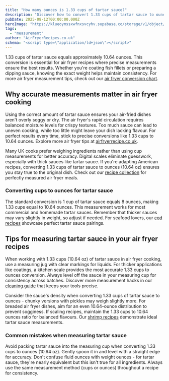 ```yaml
---
title: "How many ounces is 1.33 cups of tartar sauce?"
description: "Discover how to convert 1.33 cups of tartar sauce to ounces for perfect air fryer recipes. Get accurate measurements in seconds!"
pubDate: 2025-08-12T00:00:00.000Z
heroImage: "https://klueoymssxwfnxsvcyhv.supabase.co/storage/v1/object/public/md/how-many-ounces-is-1-33-cups-of-tartar-sauce-e6a1b922.webp"
tags:
  - "measurement"
author: "AirFryerRecipes.co.uk"
schema: "<script type=\"application/ld+json\"></script>"
---
```


<p>1.33 cups of tartar sauce equals approximately 10.64 ounces. This conversion is essential for air fryer recipes where precise measurements ensure the best results. Whether you're coating fish fillets or preparing a dipping sauce, knowing the exact weight helps maintain consistency. For more air fryer measurement tips, check out our <a href=https://www.airfryerrecipe.co.uk/air-fryer-conversion-chart>air fryer conversion chart</a>.</p>

<h2>Why accurate measurements matter in air fryer cooking</h2>  
<p>Using the correct amount of tartar sauce ensures your air-fried dishes aren't overly soggy or dry. The air fryer's rapid circulation requires balanced moisture levels for crispy textures. Too much sauce can lead to uneven cooking, while too little might leave your dish lacking flavour. For perfect results every time, stick to precise conversions like 1.33 cups to 10.64 ounces. Explore more air fryer tips at <a href=https://www.airfryerrecipe.co.uk>airfryerrecipe.co.uk</a>.</p>

<p>Many UK cooks prefer weighing ingredients rather than using cup measurements for better accuracy. Digital scales eliminate guesswork, especially with thick sauces like tartar sauce. If you're adapting American recipes, converting 1.33 cups of tartar sauce to ounces (10.64 oz) ensures you stay true to the original dish. Check out our <a href=https://www.airfryerrecipe.co.uk/recipes>recipe collection</a> for perfectly measured air fryer meals.</p>

<h3>Converting cups to ounces for tartar sauce</h3>  
<p>The standard conversion is 1 cup of tartar sauce equals 8 ounces, making 1.33 cups equal to 10.64 ounces. This measurement works for most commercial and homemade tartar sauces. Remember that thicker sauces may vary slightly in weight, so adjust if needed. For seafood lovers, our <a href=https://www.airfryerrecipe.co.uk/recipe-category/cod>cod recipes</a> showcase perfect tartar sauce pairings.</p>

<h2>Tips for measuring tartar sauce in your air fryer recipes</h2>  
<p>When working with 1.33 cups (10.64 oz) of tartar sauce in air fryer cooking, use a measuring jug with clear markings for liquids. For thicker applications like coatings, a kitchen scale provides the most accurate 1.33 cups to ounces conversion. Always level off the sauce in your measuring cup for consistency across batches. Discover more measurement hacks in our <a href=https://www.airfryerrecipe.co.uk/air-fryer-cleaner>cleaning guide</a> that keeps your tools precise.</p>

<p>Consider the sauce's density when converting 1.33 cups of tartar sauce to ounces - chunky versions with pickles may weigh slightly more. For breaded air fryer dishes, aim for an even 10.64-ounce distribution to prevent sogginess. If scaling recipes, maintain the 1.33 cups to 10.64 ounces ratio for balanced flavours. Our <a href=https://www.airfryerrecipe.co.uk/recipe-category/shrimp>shrimp recipes</a> demonstrate ideal tartar sauce measurements.</p>

<h3>Common mistakes when measuring tartar sauce</h3>  
<p>Avoid packing tartar sauce into the measuring cup when converting 1.33 cups to ounces (10.64 oz). Gently spoon it in and level with a straight edge for accuracy. Don't confuse fluid ounces with weight ounces - for tartar sauce, they're nearly equivalent but this isn't true for all ingredients. Always use the same measurement method (cups or ounces) throughout a recipe for consistency.</p>